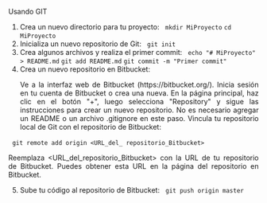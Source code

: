 Usando GIT
1. Crea un nuevo directorio para tu proyecto:
&nbsp;
    `mkdir MiProyecto`
    `cd MiProyecto`
&nbsp;
2. Inicializa un nuevo repositorio de Git:
&nbsp;
    `git init`
&nbsp;
3. Crea algunos archivos y realiza el primer commit: 
&nbsp;
    `echo "# MiProyecto" > README.md`
    `git add README.md`
    `git commit -m "Primer commit"`
&nbsp;
4. Crea un nuevo repositorio en Bitbucket:
&nbsp;
    <p style="text-align: justify;">
    Ve a la interfaz web de Bitbucket (https://bitbucket.org/).
    Inicia sesión en tu cuenta de Bitbucket o crea una nueva.
    En la página principal, haz clic en el botón "+", luego selecciona "Repository" y sigue las instrucciones para crear un nuevo repositorio. No es necesario agregar un README o un archivo .gitignore en este paso.
    Vincula tu repositorio local de Git con el repositorio de Bitbucket:
    </p>
&nbsp;
    `git remote add origin <URL_del_ repositorio_Bitbucket>`
&nbsp; 
    <p style="text-align: justify;">
    Reemplaza <URL_del_repositorio_Bitbucket> con la URL de tu repositorio de Bitbucket. Puedes obtener esta URL en la página del repositorio en Bitbucket.
    </p>
&nbsp;
5. Sube tu código al repositorio de Bitbucket:
&nbsp;
    `git push origin master`
&nbsp;